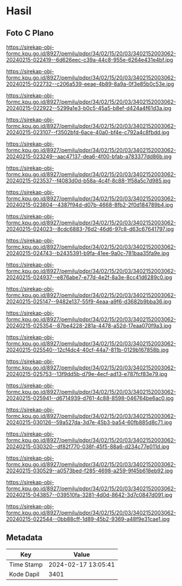 # Hasil

## Foto C Plano

https://sirekap-obj-formc.kpu.go.id/8927/pemilu/pdpr/34/02/15/20/03/3402152003062-20240215-022419--6d626eec-c39a-44c8-955e-6264e431e4bf.jpg

https://sirekap-obj-formc.kpu.go.id/8927/pemilu/pdpr/34/02/15/20/03/3402152003062-20240215-022732--c206a539-eeae-4b89-8a9a-0f3e85b0c53e.jpg

https://sirekap-obj-formc.kpu.go.id/8927/pemilu/pdpr/34/02/15/20/03/3402152003062-20240215-022922--5299a1e3-b0c5-45a5-b8ef-d424a4f61d3a.jpg

https://sirekap-obj-formc.kpu.go.id/8927/pemilu/pdpr/34/02/15/20/03/3402152003062-20240215-023107--f3502bfd-6ace-40a0-bf4e-c792a4c8fbdd.jpg

https://sirekap-obj-formc.kpu.go.id/8927/pemilu/pdpr/34/02/15/20/03/3402152003062-20240215-023249--aac47137-dea6-4f00-bfab-a783377dd86b.jpg

https://sirekap-obj-formc.kpu.go.id/8927/pemilu/pdpr/34/02/15/20/03/3402152003062-20240215-023537--f4083d0d-b58a-4c4f-8c88-1f58a5c7d985.jpg

https://sirekap-obj-formc.kpu.go.id/8927/pemilu/pdpr/34/02/15/20/03/3402152003062-20240215-023804--4387f94d-d07b-4668-8fb2-2f0d184789b4.jpg

https://sirekap-obj-formc.kpu.go.id/8927/pemilu/pdpr/34/02/15/20/03/3402152003062-20240215-024023--8cdc6883-76d2-46d6-97c8-d63c67641797.jpg

https://sirekap-obj-formc.kpu.go.id/8927/pemilu/pdpr/34/02/15/20/03/3402152003062-20240215-024743--b2435391-b9fa-41ee-9a0c-781baa35fa9e.jpg

https://sirekap-obj-formc.kpu.go.id/8927/pemilu/pdpr/34/02/15/20/03/3402152003062-20240215-024937--e876abe7-e77d-4e2f-8a3e-8cc41d6289c0.jpg

https://sirekap-obj-formc.kpu.go.id/8927/pemilu/pdpr/34/02/15/20/03/3402152003062-20240215-025147--9482e137-55f9-4eaa-a9f6-d3682b9bba36.jpg

https://sirekap-obj-formc.kpu.go.id/8927/pemilu/pdpr/34/02/15/20/03/3402152003062-20240215-025354--87be4228-281a-4478-a52d-17eaa070f9a3.jpg

https://sirekap-obj-formc.kpu.go.id/8927/pemilu/pdpr/34/02/15/20/03/3402152003062-20240215-025540--12cf4dc4-40cf-44a7-811b-0129b167858b.jpg

https://sirekap-obj-formc.kpu.go.id/8927/pemilu/pdpr/34/02/15/20/03/3402152003062-20240215-025753--13f9dd5b-d79e-4ecf-ad13-e787fcf83e79.jpg

https://sirekap-obj-formc.kpu.go.id/8927/pemilu/pdpr/34/02/15/20/03/3402152003062-20240215-025941--d6714939-d761-4c88-8598-046764be6ac0.jpg

https://sirekap-obj-formc.kpu.go.id/8927/pemilu/pdpr/34/02/15/20/03/3402152003062-20240215-030126--59a527da-3d7e-45b3-ba54-60fb885d8c71.jpg

https://sirekap-obj-formc.kpu.go.id/8927/pemilu/pdpr/34/02/15/20/03/3402152003062-20240215-030320--df82f770-038f-45f5-88a6-d234c77e011d.jpg

https://sirekap-obj-formc.kpu.go.id/8927/pemilu/pdpr/34/02/15/20/03/3402152003062-20240215-030529--a0573bed-f285-4698-a259-9f45b618eb92.jpg

https://sirekap-obj-formc.kpu.go.id/8927/pemilu/pdpr/34/02/15/20/03/3402152003062-20240215-043857--039510fa-3281-4d0d-8642-3d7c0847d091.jpg

https://sirekap-obj-formc.kpu.go.id/8927/pemilu/pdpr/34/02/15/20/03/3402152003062-20240215-022544--0bb88cff-1d89-45b2-9369-a48f9e31cae1.jpg


## Metadata

| Key        | Value               |
| ---------- | ------------------- |
| Time Stamp | 2024-02-17 13:05:41 |
| Kode Dapil | 3401                |



